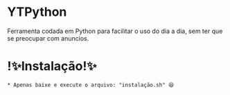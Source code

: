 # YTPython
Ferramenta codada em Python para facilitar o uso do dia a dia, sem ter que se preocupar com anuncios.

# !✨Instalação!✨
    * Apenas baixe e execute o arquivo: "instalação.sh" 😆
